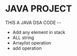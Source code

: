 
# JAVA PROJECT

THIS A JAVA DSA CODE --
- Add any element in stack
- ALL string
- Arraylist operation
- add operation

